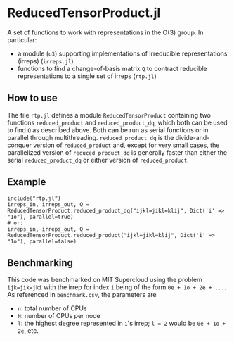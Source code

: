 # ReducedTensorProduct.jl

A set of functions to work with representations in the O(3) group. In particular:
* a module (`o3`) supporting implementations of irreducible representations (irreps) (`irreps.jl`)
* functions to find a change-of-basis matrix `Q` to contract reducible representations to a single set of irreps (`rtp.jl`)

## How to use
The file `rtp.jl` defines a module `ReducedTensorProduct` containing two functions `reduced_product` and `reduced_product_dq`, which both can be used to find `Q` as described above. Both can be run as serial functions or in parallel through multithreading. `reduced_product_dq` is the divide-and-conquer version of `reduced_product` and, except for very small cases, the parallelized version of `reduced_product_dq` is generally faster than either the serial `reduced_product_dq` or either version of `reduced_product`.

## Example
```
include("rtp.jl")
irreps_in, irreps_out, Q = ReducedTensorProduct.reduced_product_dq("ijkl=jikl=klij", Dict('i' => "1o"), parallel=true)
# or:
irreps_in, irreps_out, Q = ReducedTensorProduct.reduced_product("ijkl=jikl=klij", Dict('i' => "1o"), parallel=false)
```

## Benchmarking
This code was benchmarked on MIT Supercloud using the problem `ijk=jik=jki` with the irrep for index `i` being of the form `0e + 1o + 2e + ...`. As referenced in `benchmark.csv`, the parameters are
* `n`: total number of CPUs
* `N`: number of CPUs per node
* `l`: the highest degree represented in `i`'s irrep; `l = 2` would be `0e + 1o + 2e`, etc.

